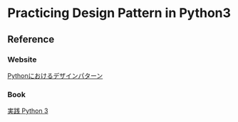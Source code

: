 # Practicing Design Pattern in Python3

## Reference

### Website

[Pythonにおけるデザインパターン](https://pydp.info/)

### Book

[実践 Python 3](https://www.oreilly.co.jp/books/9784873117393/)
